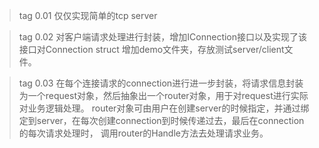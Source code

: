 > tag 0.01
仅仅实现简单的tcp server

> tag 0.02
对客户端请求处理进行封装，增加IConnection接口以及实现了该接口对Connection struct
增加demo文件夹，存放测试server/client文件。

> tag 0.03
在每个连接请求的connection进行进一步封装，将请求信息封装为一个request对象，然后抽象出一个router对象，用于对request进行实际对业务逻辑处理。
router对象可由用户在创建server的时候指定，并通过绑定到server，在每次创建connection到时候传递过去，最后在connection的每次请求处理时， 调用router的Handle方法去处理请求业务。
